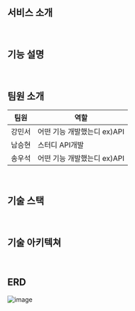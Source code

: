 ## 서비스 소개

<br>

## 기능 설명

<br>

## 팀원 소개
|팀원|역할|
|----|---|
|강민서|어떤 기능 개발했는디 ex)API|
|남승현|스터디 API개발|
|송우석|어떤 기능 개발했는디 ex)API|


<br>

## 기술 스택

<br>

## 기술 아키텍쳐

<br>

## ERD
![image](https://github.com/user-attachments/assets/622fdb67-cab2-4d5b-9799-e7752e94ef43)
